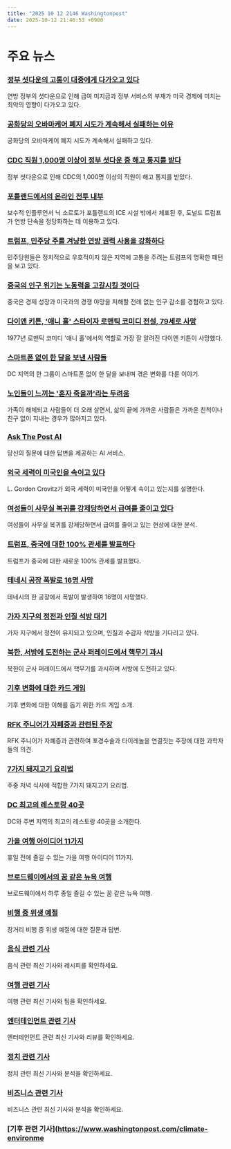 ```yaml
---
title: "2025 10 12 2146 Washingtonpost"
date: 2025-10-12 21:46:53 +0900
---
```


# 주요 뉴스

### [정부 셧다운의 고통이 대중에게 다가오고 있다](https://www.washingtonpost.com/business/2025/10/12/government-shutdown-economy-pain/)
 연방 정부의 셧다운으로 인해 급여 미지급과 정부 서비스의 부재가 미국 경제에 미치는 최악의 영향이 다가오고 있다.

### [공화당의 오바마케어 폐지 시도가 계속해서 실패하는 이유](https://www.washingtonpost.com/politics/2025/10/12/obamacare-shutdown-republicans-repeal/)
 공화당의 오바마케어 폐지 시도가 계속해서 실패하고 있다.

### [CDC 직원 1,000명 이상이 정부 셧다운 중 해고 통지를 받다](https://www.washingtonpost.com/health/2025/10/11/cdc-layoffs-public-health-shutdown/)
 정부 셧다운으로 인해 CDC의 1,000명 이상의 직원이 해고 통지를 받았다.

### [포틀랜드에서의 온라인 전투 내부](https://www.washingtonpost.com/politics/2025/10/12/portland-ice-trump-antifa-nick-sortor/)
 보수적 인플루언서 닉 소르토가 포틀랜드의 ICE 시설 밖에서 체포된 후, 도널드 트럼프가 연방 단속을 정당화하는 데 이용하고 있다.

### [트럼프, 민주당 주를 겨냥한 연방 권력 사용을 강화하다](https://www.washingtonpost.com/politics/2025/10/12/trump-blue-states-target-red-states/)
 민주당원들은 정치적으로 우호적이지 않은 지역에 고통을 주려는 트럼프의 명확한 패턴을 보고 있다.

### [중국의 인구 위기는 노동력을 고갈시킬 것이다](https://www.washingtonpost.com/world/interactive/2025/china-population-decline-worker-crisis/)
 중국은 경제 성장과 미국과의 경쟁 야망을 저해할 전례 없는 인구 감소를 경험하고 있다.

### [다이앤 키튼, '애니 홀' 스타이자 로맨틱 코미디 전설, 79세로 사망](https://www.washingtonpost.com/style/2025/10/11/diane-keaton-obit/)
 1977년 로맨틱 코미디 '애니 홀'에서의 역할로 가장 잘 알려진 다이앤 키튼이 사망했다.

### [스마트폰 없이 한 달을 보낸 사람들](https://www.washingtonpost.com/dc-md-va/interactive/2025/smartphones-dumbphones-month-offline/)
 DC 지역의 한 그룹이 스마트폰 없이 한 달을 보내며 겪은 변화를 다룬 이야기.

### [노인들이 느끼는 '혼자 죽을까'라는 두려움](https://www.washingtonpost.com/wellness/2025/10/11/dying-alone-older-adults-fears/)
 가족이 해체되고 사람들이 더 오래 살면서, 삶의 끝에 가까운 사람들은 가까운 친척이나 친구 없이 지내는 경우가 많아지고 있다.

### [Ask The Post AI](https://www.washingtonpost.com/ask-the-post-ai/)
 당신의 질문에 대한 답변을 제공하는 AI 서비스.

### [외국 세력이 미국인을 속이고 있다](https://www.washingtonpost.com/opinions/2025/10/06/russia-china-iran-false-claims-deepfakes/)
 L. Gordon Crovitz가 외국 세력이 미국인을 어떻게 속이고 있는지를 설명한다.

### [여성들이 사무실 복귀를 강제당하면서 급여를 줄이고 있다](https://www.washingtonpost.com/business/2025/10/11/rto-mandates-gender-wage-gap/)
 여성들이 사무실 복귀를 강제당하면서 급여를 줄이고 있는 현상에 대한 분석.

### [트럼프, 중국에 대한 100% 관세를 발표하다](https://www.washingtonpost.com/politics/2025/10/10/trump-xi-china-meeting/)
 트럼프가 중국에 대한 새로운 100% 관세를 발표했다.

### [테네시 공장 폭발로 16명 사망](https://www.washingtonpost.com/nation/2025/10/11/tennessee-military-explosives-facility-blast/)
 테네시의 한 공장에서 폭발이 발생하여 16명이 사망했다.

### [가자 지구의 정전과 인질 석방 대기](https://www.washingtonpost.com/world/2025/10/11/gaza-ceasefire-israel-hamas-hostage-release/)
 가자 지구에서 정전이 유지되고 있으며, 인질과 수감자 석방을 기다리고 있다.

### [북한, 서방에 도전하는 군사 퍼레이드에서 핵무기 과시](https://www.washingtonpost.com/world/2025/10/09/north-korea-kim-jong-un-military-parade/)
 북한이 군사 퍼레이드에서 핵무기를 과시하며 서방에 도전하고 있다.

### [기후 변화에 대한 카드 게임](https://www.washingtonpost.com/climate-solutions/2025/10/12/fresk-climate-change-ipcc-games/)
 기후 변화에 대한 이해를 돕기 위한 카드 게임 소개.

### [RFK 주니어가 자폐증과 관련된 주장](https://www.washingtonpost.com/health/2025/10/10/circumcision-tylenol-autism-rfk/)
 RFK 주니어가 자폐증과 관련하여 포경수술과 타이레놀을 연결짓는 주장에 대한 과학자들의 의견.

### [7가지 돼지고기 요리법](https://www.washingtonpost.com/food/2025/10/11/pork-chops-recipes/)
 주중 저녁 식사에 적합한 7가지 돼지고기 요리법.

### [DC 최고의 레스토랑 40곳](https://www.washingtonpost.com/food/interactive/2025/best-dc-restaurants/)
 DC와 주변 지역의 최고의 레스토랑 40곳을 소개한다.

### [가을 여행 아이디어 11가지](https://www.washingtonpost.com/travel/2025/10/11/fall-vacation-ideas/)
 휴일 전에 즐길 수 있는 가을 여행 아이디어 11가지.

### [브로드웨이에서의 꿈 같은 뉴욕 여행](https://www.washingtonpost.com/travel/tips/broadway-shows-best-weekend/)
 브로드웨이에서 하루 종일 즐길 수 있는 꿈 같은 뉴욕 여행.

### [비행 중 위생 예절](https://www.washingtonpost.com/travel/tips/flying-clothes-hygiene-etiquette/)
 장거리 비행 중 위생 예절에 대한 질문과 답변.

### [음식 관련 기사](https://www.washingtonpost.com/food/)
 음식 관련 최신 기사와 레시피를 확인하세요.

### [여행 관련 기사](https://www.washingtonpost.com/travel/)
 여행 관련 최신 기사와 팁을 확인하세요.

### [엔터테인먼트 관련 기사](https://www.washingtonpost.com/entertainment/)
 엔터테인먼트 관련 최신 기사와 리뷰를 확인하세요.

### [정치 관련 기사](https://www.washingtonpost.com/politics/)
 정치 관련 최신 기사와 분석을 확인하세요.

### [비즈니스 관련 기사](https://www.washingtonpost.com/business/)
 비즈니스 관련 최신 기사와 분석을 확인하세요.

### [기후 관련 기사](https://www.washingtonpost.com/climate-environme